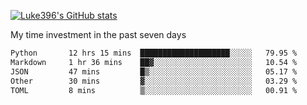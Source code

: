[![Luke396's GitHub stats](https://github-readme-stats.vercel.app/api?username=luke396&show_icons=true&theme=synthwave&hide=stars)](https://github.com/anuraghazra/github-readme-stats)

My time investment in the past seven days

<!--START_SECTION:waka-->

```txt
Python       12 hrs 15 mins  ████████████████████░░░░░   79.95 %
Markdown     1 hr 36 mins    ██▓░░░░░░░░░░░░░░░░░░░░░░   10.54 %
JSON         47 mins         █▒░░░░░░░░░░░░░░░░░░░░░░░   05.17 %
Other        30 mins         ▓░░░░░░░░░░░░░░░░░░░░░░░░   03.29 %
TOML         8 mins          ▒░░░░░░░░░░░░░░░░░░░░░░░░   00.91 %
```

<!--END_SECTION:waka-->

<!--
**luke396/luke396** is a ✨ _special_ ✨ repository because its `README.md` (this file) appears on your GitHub profile.

Here are some ideas to get you started:

- 🔭 I’m currently working on ...
- 🌱 I’m currently learning ...
- 👯 I’m looking to collaborate on ...
- 🤔 I’m looking for help with ...
- 💬 Ask me about ...
- 📫 How to reach me: ...
- 😄 Pronouns: ...
- ⚡ Fun fact: ...
-->

